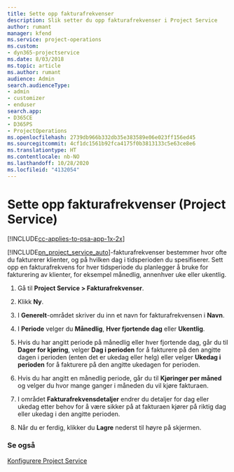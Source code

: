 ```yaml
---
title: Sette opp fakturafrekvenser
description: Slik setter du opp fakturafrekvenser i Project Service
author: rumant
manager: kfend
ms.service: project-operations
ms.custom:
- dyn365-projectservice
ms.date: 8/03/2018
ms.topic: article
ms.author: rumant
audience: Admin
search.audienceType:
- admin
- customizer
- enduser
search.app:
- D365CE
- D365PS
- ProjectOperations
ms.openlocfilehash: 2739db966b332db35e383589e06e023ff156ed45
ms.sourcegitcommit: 4cf1dc1561b92fca4175f0b3813133c5e63ce8e6
ms.translationtype: HT
ms.contentlocale: nb-NO
ms.lasthandoff: 10/28/2020
ms.locfileid: "4132054"
---
```

# <a name="set-up-invoice-frequencies-project-service"></a>Sette opp fakturafrekvenser (Project Service)

[!INCLUDE[cc-applies-to-psa-app-1x-2x](../includes/cc-applies-to-psa-app-1x-2x.md)]

[!INCLUDE[pn_project_service_auto](../includes/pn-project-service-auto.md)]-fakturafrekvenser bestemmer hvor ofte du fakturerer klienter, og på hvilken dag i tidsperioden du spesifiserer. Sett opp en fakturafrekvens for hver tidsperiode du planlegger å bruke for fakturering av klienter, for eksempel månedlig, annenhver uke eller ukentlig.  
  
1.  Gå til **Project Service > Fakturafrekvenser**.  
  
2.  Klikk **Ny**.  
  
3.  I **Generelt**-området skriver du inn et navn for fakturafrekvensen i **Navn**.  
  
4.  I **Periode** velger du **Månedlig**, **Hver fjortende dag** eller **Ukentlig**.  
  
5.  Hvis du har angitt periode på månedlig eller hver fjortende dag, går du til **Dager for kjøring**, velger **Dag i perioden** for å fakturere på den angitte dagen i perioden (enten det er ukedag eller helg) eller velger **Ukedag i perioden** for å fakturere på den angitte ukedagen for perioden.  
  
6.  Hvis du har angitt en månedlig periode, går du til **Kjøringer per måned** og velger du hvor mange ganger i måneden du vil kjøre fakturaen.  
  
7.  I området **Fakturafrekvensdetaljer** endrer du detaljer for dag eller ukedag etter behov for å være sikker på at fakturaen kjører på riktig dag eller ukedag i den angitte perioden.  
  
8.  Når du er ferdig, klikker du **Lagre** nederst til høyre på skjermen.  
  
### <a name="see-also"></a>Se også  
 [Konfigurere Project Service](../psa/configure.md)
